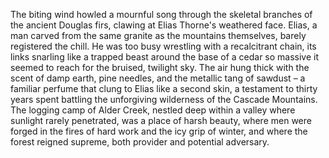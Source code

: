 The biting wind howled a mournful song through the skeletal branches of the ancient Douglas firs, clawing at Elias Thorne's weathered face.  Elias, a man carved from the same granite as the mountains themselves, barely registered the chill.  He was too busy wrestling with a recalcitrant chain, its links snarling like a trapped beast around the base of a cedar so massive it seemed to reach for the bruised, twilight sky. The air hung thick with the scent of damp earth, pine needles, and the metallic tang of sawdust – a familiar perfume that clung to Elias like a second skin, a testament to thirty years spent battling the unforgiving wilderness of the Cascade Mountains.  The logging camp of Alder Creek, nestled deep within a valley where sunlight rarely penetrated, was a place of harsh beauty, where men were forged in the fires of hard work and the icy grip of winter, and where the forest reigned supreme, both provider and potential adversary.
